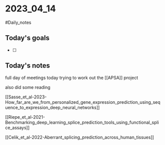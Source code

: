 # 2023_04_14 
#Daily_notes
## Today's goals
- [ ] 

## Today's notes

full day of meetings today trying to work out the [[APSA]] project

also did some reading

[[Sasse_et_al-2023-How_far_are_we_from_personalized_gene_expression_prediction_using_sequence_to_expression_deep_neural_networks]]

[[Riepe_et_al-2021-Benchmarking_deep_learning_splice_prediction_tools_using_functional_splice_assays]]

[[Celik_et_al-2022-Aberrant_splicing_prediction_across_human_tissues]]
